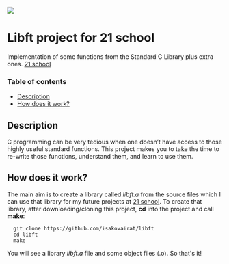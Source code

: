 
![](https://sun9-55.userapi.com/c845219/v845219416/75ef4/_KaBeafQd-s.jpg)

# Libft project for 21 school
Implementation of some functions from the Standard C Library plus extra ones. [21 school][1]

### Table of contents
- [Description](#description)
- [How does it work?](#how-does-it-work)

## Description
C programming can be very tedious when one doesn’t have access to those highly useful standard functions. This project makes
you to take the time to re-write those functions, understand them, and learn to use them.

## How does it work?
The main aim is to create a library called *libft.a* from the source files which I can use that library for my future projects at [21 school][1].
To create that library, after downloading/cloning this project, **cd** into the project and call **make**:

      git clone https://github.com/isakovairat/libft
      cd libft
      make

You will see a library *libft.a* file and some object files (.o).
So that's it!

[1]: https://21-school.ru/
